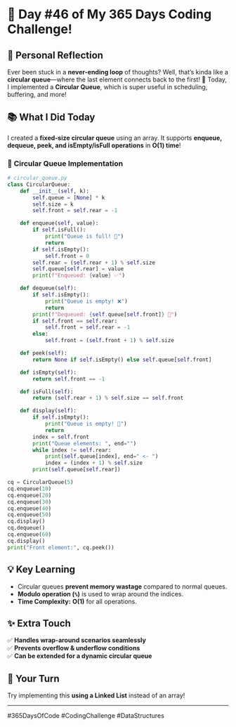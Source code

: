 # 🎯 Day #46 of My 365 Days Coding Challenge!  

## 💭 Personal Reflection  
Ever been stuck in a **never-ending loop** of thoughts? Well, that’s kinda like a **circular queue**—where the last element connects back to the first! 🔄 Today, I implemented a **Circular Queue**, which is super useful in scheduling, buffering, and more!  

## 📚 What I Did Today  
I created a **fixed-size circular queue** using an array. It supports **enqueue, dequeue, peek, and isEmpty/isFull operations** in **O(1) time**!  

### 📝 **Circular Queue Implementation**  

```python
# circular_queue.py
class CircularQueue:
    def __init__(self, k):
        self.queue = [None] * k
        self.size = k
        self.front = self.rear = -1

    def enqueue(self, value):
        if self.isFull():
            print("Queue is full! 🚫")
            return
        if self.isEmpty():
            self.front = 0
        self.rear = (self.rear + 1) % self.size
        self.queue[self.rear] = value
        print(f"Enqueued: {value} ✅")

    def dequeue(self):
        if self.isEmpty():
            print("Queue is empty! ❌")
            return
        print(f"Dequeued: {self.queue[self.front]} 🔄")
        if self.front == self.rear:
            self.front = self.rear = -1
        else:
            self.front = (self.front + 1) % self.size

    def peek(self):
        return None if self.isEmpty() else self.queue[self.front]

    def isEmpty(self):
        return self.front == -1

    def isFull(self):
        return (self.rear + 1) % self.size == self.front

    def display(self):
        if self.isEmpty():
            print("Queue is empty! 🚀")
            return
        index = self.front
        print("Queue elements: ", end="")
        while index != self.rear:
            print(self.queue[index], end=" <- ")
            index = (index + 1) % self.size
        print(self.queue[self.rear])

cq = CircularQueue(5)
cq.enqueue(10)
cq.enqueue(20)
cq.enqueue(30)
cq.enqueue(40)
cq.enqueue(50)
cq.display()
cq.dequeue()
cq.enqueue(60)
cq.display()
print("Front element:", cq.peek())
```

## 💡 Key Learning  
- Circular queues **prevent memory wastage** compared to normal queues.  
- **Modulo operation (`%`)** is used to wrap around the indices.  
- **Time Complexity:** **O(1)** for all operations.  

## ✨ Extra Touch  
✅ **Handles wrap-around scenarios seamlessly**  
✅ **Prevents overflow & underflow conditions**  
✅ **Can be extended for a dynamic circular queue**  

## 🚀 Your Turn  
Try implementing this **using a Linked List** instead of an array!  

---

#365DaysOfCode #CodingChallenge #DataStructures  
